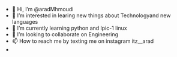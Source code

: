 - 👋 Hi, I’m @aradMhmoudi
- 👀 I’m interested in learing new things about Technologyand new languages 
- 🌱 I’m currently learning python and lpic-1 linux 
- 💞️ I’m looking to collaborate on Engineering
- 📫 How to reach me by texting me on instagram itz__arad
- 

<!---
aradMhmoudi/aradMhmoudi is a ✨ special ✨ repository because its `README.md` (this file) appears on your GitHub profile.
You can click the Preview link to take a look at your changes.
--->
